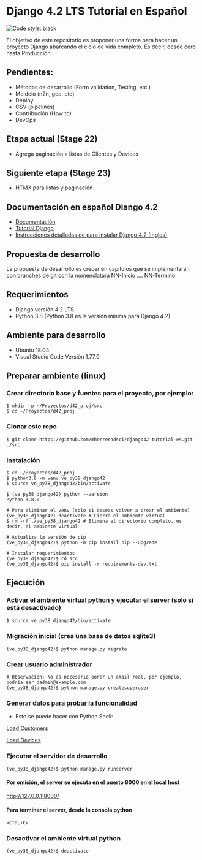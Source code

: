 # Django 4.2 LTS Tutorial en Español
[![Code style: black](https://img.shields.io/badge/code%20style-black-000000.svg)](https://github.com/psf/black)

El objetivo de este repositorio es proponer una forma para hacer un proyecto Django abarcando el ciclo de vida completo. Es decir, desde cero hasta Producción.
## Pendientes:

* Métodos de desarrollo (Form validation, Testing, etc.)
* Moldelo (n2n, geo, etc)
* Deploy
* CSV (pipelines)
* Contribución (How to)
* DevOps

## Etapa actual (Stage 22)
* Agrega paginación a listas de Clientes y Devices

## Siguiente etapa (Stage 23)
* HTMX para listas y paginación

## Documentación en español Diango 4.2
- [Documentación](https://docs.djangoproject.com/es/4.2/)
- [Tutorial Django](https://docs.djangoproject.com/es/4.2/intro/tutorial01/)
- [Instrucciones detalladas de para instalar Django 4.2 (Ingles)](https://github.com/django/django/blob/9d756afb07de8ef6e4d1980413979496643f1c3b/docs/intro/install.txt)

## Propuesta de desarrollo
La propuesta de desarrollo es crecer en capítulos que se implementaran con branches de git con la nomenclatura NN-Inicio .... NN-Termino

## Requerimientos
- Django versión 4.2 LTS
- Python 3.8  (Python 3.8 es la versión mínima para Django 4.2)

## Ambiente para desarrollo
- Ubuntu 18.04
- Visual Studio Code Versión 1.77.0

## Preparar ambiente (linux)
### Crear directorio base y fuentes para el proyecto, por ejemplo:
```
$ mkdir -p ~/Proyectos/d42_proj/src
$ cd ~/Proyectos/d42_proj
```
### Clonar este repo
```
$ git clone https://github.com/mherreradsci/django42-tutorial-es.git ./src
```

### Instalación
```
$ cd ~/Proyectos/d42_proj
$ python3.8 -m venv ve_py38_django42
$ source ve_py38_django42/bin/activate

$ (ve_py38_django42) python --version
Python 3.8.0

# Para eliminar el venv (solo si deseas volver a crear el ambiente)
(ve_py38_django42) deactivate # Cierra el ambiente virtual
$ rm -rf ./ve_py38_django42 # Elimina el directorio completo, es decir, el ambiente virtual

# Actualiza la versión de pip
(ve_py38_django42)$ python -m pip install pip --upgrade

# Instalar requerimientos
(ve_py38_django42)$ cd src
(ve_py38_django42)$ pip install -r requirements-dev.txt
```
## Ejecución
### Activar el ambiente virtual python y ejecutar el server (solo si está desactivado)
``` bash
$ source ve_py38_django42/bin/activate
```
### Migración inicial (crea una base de datos sqlite3)
```
(ve_py38_django42)$ python manage.py migrate
```
### Crear usuario administrador

```
# Observación: No es necesario poner un email real, por ejemplo, podría ser dadmin@example.com
(ve_py38_django42)$ python manage.py createsuperuser
```
### Generar datos para probar la funcionalidad
- Esto se puede hacer con Python Shell:

[Load Customers](utils/shell/load_customers.sh)

[Load Devices](utils/shell/load_devices.sh)


### Ejecutar el servidor de desarrollo
```
(ve_py38_django42)$ python manage.py runserver
```
#### Por omisión, el server se ejecuta en el puerto 8000 en el local host
http://127.0.0.1:8000/

#### Para terminar el server, desde la consola python
```
<CTRL+C>
```
### Desactivar el ambiente virtual python
```
(ve_py38_django42)$ deactivate
```
